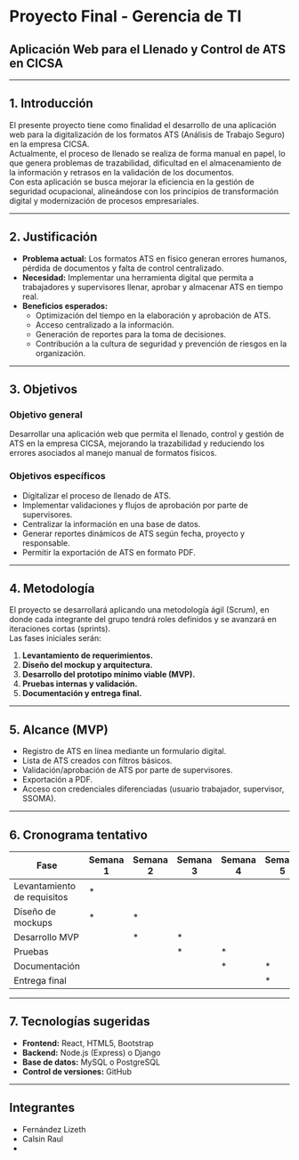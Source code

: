 # Proyecto Final - Gerencia de TI  
## Aplicación Web para el Llenado y Control de ATS en CICSA

---

## 1. Introducción
El presente proyecto tiene como finalidad el desarrollo de una aplicación web para la digitalización de los formatos ATS (Análisis de Trabajo Seguro) en la empresa CICSA.  
Actualmente, el proceso de llenado se realiza de forma manual en papel, lo que genera problemas de trazabilidad, dificultad en el almacenamiento de la información y retrasos en la validación de los documentos.  
Con esta aplicación se busca mejorar la eficiencia en la gestión de seguridad ocupacional, alineándose con los principios de transformación digital y modernización de procesos empresariales.

---

## 2. Justificación
- **Problema actual:** Los formatos ATS en físico generan errores humanos, pérdida de documentos y falta de control centralizado.  
- **Necesidad:** Implementar una herramienta digital que permita a trabajadores y supervisores llenar, aprobar y almacenar ATS en tiempo real.  
- **Beneficios esperados:**
  - Optimización del tiempo en la elaboración y aprobación de ATS.  
  - Acceso centralizado a la información.  
  - Generación de reportes para la toma de decisiones.  
  - Contribución a la cultura de seguridad y prevención de riesgos en la organización.  

---

## 3. Objetivos
### Objetivo general
Desarrollar una aplicación web que permita el llenado, control y gestión de ATS en la empresa CICSA, mejorando la trazabilidad y reduciendo los errores asociados al manejo manual de formatos físicos.  

### Objetivos específicos
- Digitalizar el proceso de llenado de ATS.  
- Implementar validaciones y flujos de aprobación por parte de supervisores.  
- Centralizar la información en una base de datos.  
- Generar reportes dinámicos de ATS según fecha, proyecto y responsable.  
- Permitir la exportación de ATS en formato PDF.  

---

## 4. Metodología
El proyecto se desarrollará aplicando una metodología ágil (Scrum), en donde cada integrante del grupo tendrá roles definidos y se avanzará en iteraciones cortas (sprints).  
Las fases iniciales serán:  
1. **Levantamiento de requerimientos.**  
2. **Diseño del mockup y arquitectura.**  
3. **Desarrollo del prototipo mínimo viable (MVP).**  
4. **Pruebas internas y validación.**  
5. **Documentación y entrega final.**

---

## 5. Alcance (MVP)
- Registro de ATS en línea mediante un formulario digital.  
- Lista de ATS creados con filtros básicos.  
- Validación/aprobación de ATS por parte de supervisores.  
- Exportación a PDF.  
- Acceso con credenciales diferenciadas (usuario trabajador, supervisor, SSOMA).  

---

## 6. Cronograma tentativo
| Fase                        | Semana 1 | Semana 2 | Semana 3 | Semana 4 | Semana 5 |
|-----------------------------|----------|----------|----------|----------|----------|
| Levantamiento de requisitos |    *     |          |          |          |          |
| Diseño de mockups           |    *     |    *     |          |          |          |
| Desarrollo MVP              |          |    *     |    *     |          |          |
| Pruebas                     |          |          |    *     |    *     |          |
| Documentación               |          |          |          |    *     |    *     |
| Entrega final               |          |          |          |          |    *     |

---

## 7. Tecnologías sugeridas
- **Frontend:** React, HTML5, Bootstrap  
- **Backend:** Node.js (Express) o Django  
- **Base de datos:** MySQL o PostgreSQL  
- **Control de versiones:** GitHub  

---

## Integrantes
- Fernández Lizeth
- Calsin Raul
- 
